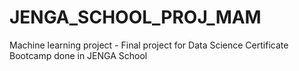 # JENGA_SCHOOL_PROJ_MAM
Machine learning project - Final project for Data Science Certificate Bootcamp done in JENGA School
